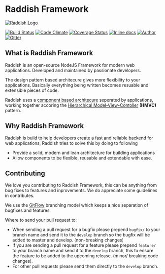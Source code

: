 # Raddish Framework

[![Raddish Logo](http://getraddish.com/assets/images/logo.svg)](http://getraddish.com)

[![Build Status](https://img.shields.io/travis/JaspervRijbroek/raddish.svg?style=flat-square)](https://travis-ci.org/JaspervRijbroek/raddish)
[![Code Climate](https://img.shields.io/codeclimate/github/JaspervRijbroek/raddish.svg?style=flat-square)](https://codeclimate.com/github/JaspervRijbroek/raddish)
[![Coverage Status](https://img.shields.io/codeclimate/coverage/github/JaspervRijbroek/raddish.svg?style=flat-square)](https://codeclimate.com/github/JaspervRijbroek/raddish/coverage)
[![Inline docs](http://inch-ci.org/github/JaspervRijbroek/raddish.svg?branch=develop&style=shields)](http://inch-ci.org/github/JaspervRijbroek/raddish)
[![Author](https://img.shields.io/badge/author-%40jaspervrijbro-brightgreen.svg?style=flat-square)](https://twitter.com/JaspervanRijbro)
[![Gitter](https://img.shields.io/gitter/room/JaspervRijbroek/raddish.svg?style=flat-square)](https://gitter.im/JaspervRijbroek/raddish?utm_source=share-link&utm_medium=link&utm_campaign=share-link)

## What is Raddish Framework

Raddish is an open-source NodeJS Framework for modern web applications. 
Developed and maintained by passionate developers.

The design pattern based architecure gives more flexibility to your applications.
Basically everything being written becomes resuable and extensible pieces of code.

Raddish uses a [component based architecure](http://en.wikipedia.org/wiki/Component-based_software_engineering) seperated by applications,
working together accoring the [Hierarchical Model-View-Contoller](http://en.wikipedia.org/wiki/Hierarchical_model%E2%80%93view%E2%80%93controller) **(HMVC)** pattern.

## Why Raddish Framework

Raddish is build to help developers create a fast and reliable backend for web applications,
Raddish tries to solve this by doing to following

- Provide a solid, modern and lean architecture for building applications
- Allow components to be flexible, reusable and extendable with ease.

## Contributing

We love you contributing to Raddish Framework, this can be anything from bug fixes to features and inprovements.
We do appreciate some guidelines in contributes.

We use the [GitFlow](http://nvie.com/posts/a-successful-git-branching-model/) branching model which keeps a nice separation of bugfixes and features.

Where to send your pull request to:

- When sending a pull request for a bugfix please prepend ```bugfix/``` to your branch name and send it to the ```develop``` branch so the bugfix will be added to master and develop. (non-breaking changes)
- If you are sending a pull request for a feature please prepend ```feature/``` to your branch name and send it to the ```develop``` branch, this to ensure the feature to be added to the upcoming release. (minor/ breaking code changes).
- For other pull requests please send them directly to the ```develop``` branch.